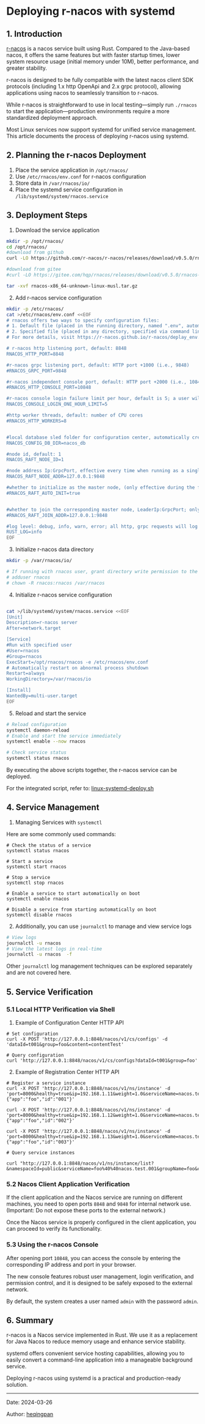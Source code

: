 # Deploying r-nacos with systemd

## 1. Introduction

[r-nacos](https://github.com/r-nacos/r-nacos) is a nacos service built using Rust. Compared to the Java-based nacos, it offers the same features but with faster startup times, lower system resource usage (initial memory under 10M), better performance, and greater stability.

r-nacos is designed to be fully compatible with the latest nacos client SDK protocols (including 1.x http OpenApi and 2.x grpc protocol), allowing applications using nacos to seamlessly transition to r-nacos.

While r-nacos is straightforward to use in local testing—simply run `./rnacos` to start the application—production environments require a more standardized deployment approach.

Most Linux services now support systemd for unified service management. This article documents the process of deploying r-nacos using systemd.

## 2. Planning the r-nacos Deployment

1. Place the service application in `/opt/rnacos/`
2. Use `/etc/rnacos/env.conf` for r-nacos configuration
3. Store data in `/var/rnacos/io/`
4. Place the systemd service configuration in `/lib/systemd/system/rnacos.service`

## 3. Deployment Steps

1. Download the service application

```sh
mkdir -p /opt/rnacos/
cd /opt/rnacos/
#download from github
curl -LO https://github.com/r-nacos/r-nacos/releases/download/v0.5.0/rnacos-x86_64-unknown-linux-musl.tar.gz

#download from gitee
#curl -LO https://gitee.com/hqp/rnacos/releases/download/v0.5.0/rnacos-x86_64-unknown-linux-musl.tar.gz

tar -xvf rnacos-x86_64-unknown-linux-musl.tar.gz
```

2. Add r-nacos service configuration

```sh 
mkdir -p /etc/rnacos/
cat >/etc/rnacos/env.conf <<EOF
# rnacos offers two ways to specify configuration files:
# 1. Default file (placed in the running directory, named ".env", automatically read)
# 2. Specified file (placed in any directory, specified via command line parameter "-e file path", e.g., "./rnacos -e /etc/rnacos/conf/default.cnf")
# For more details, visit https://r-nacos.github.io/r-nacos/deplay_env.html

# r-nacos http listening port, default: 8848
RNACOS_HTTP_PORT=8848

#r-nacos grpc listening port, default: HTTP port +1000 (i.e., 9848) 
#RNACOS_GRPC_PORT=9848

#r-nacos independent console port, default: HTTP port +2000 (i.e., 10848); set to 0 to disable independent console
#RNACOS_HTTP_CONSOLE_PORT=10848

#r-nacos console login failure limit per hour, default is 5; a user will be locked for 1 hour after 5 consecutive login failures, default: 1
RNACOS_CONSOLE_LOGIN_ONE_HOUR_LIMIT=5

#http worker threads, default: number of CPU cores 
#RNACOS_HTTP_WORKERS=8


#local database sled folder for configuration center, automatically created during system runtime, default: nacos_db
RNACOS_CONFIG_DB_DIR=nacos_db

#node id, default: 1
RNACOS_RAFT_NODE_ID=1

#node address Ip:GrpcPort, effective every time when running as a single node; when deploying in a multi-node cluster, only the value configured when joining the cluster is taken, default: 127.0.0.1:GrpcPort 
RNACOS_RAFT_NODE_ADDR=127.0.0.1:9848

#whether to initialize as the master node, (only effective during the first startup) default is true for node 1, false for other nodes 
#RNACOS_RAFT_AUTO_INIT=true


#whether to join the corresponding master node, LeaderIp:GrpcPort; only effective during the first startup; default: empty 
#RNACOS_RAFT_JOIN_ADDR=127.0.0.1:9848

#log level: debug, info, warn, error; all http, grpc requests will log info level, if not concerned, can set to error to reduce log volume, default: info
RUST_LOG=info
EOF
```

3. Initialize r-nacos data directory

```sh
mkdir -p /var/rnacos/io/

# If running with rnacos user, grant directory write permission to the user
# adduser rnacos
# chown -R rnacos:rnacos /var/rnacos
```


4. Initialize r-nacos service configuration

```sh

cat >/lib/systemd/system/rnacos.service <<EOF
[Unit]
Description=r-nacos server
After=network.target

[Service]
#Run with specified user
#User=rnacos
#Group=rnacos
ExecStart=/opt/rnacos/rnacos -e /etc/rnacos/env.conf
# Automatically restart on abnormal process shutdown
Restart=always
WorkingDirectory=/var/rnacos/io

[Install]
WantedBy=multi-user.target
EOF
```

5. Reload and start the service

```sh
# Reload configuration
systemctl daemon-reload
# Enable and start the service immediately
systemctl enable --now rnacos

# Check service status
systemctl status rnacos

```

By executing the above scripts together, the r-nacos service can be deployed.

For the integrated script, refer to: [linux-systemd-deploy.sh](https://github.com/nacos-group/r-nacos/blob/v0.5.17/tools/linux-systemd-deploy.sh)

## 4. Service Management

1. Managing Services with `systemctl`

Here are some commonly used commands:

```
# Check the status of a service
systemctl status rnacos

# Start a service
systemctl start rnacos

# Stop a service
systemctl stop rnacos

# Enable a service to start automatically on boot
systemctl enable rnacos

# Disable a service from starting automatically on boot
systemctl disable rnacos

```

2. Additionally, you can use `journalctl` to manage and view service logs

```sh
# View logs
journalctl -u rnacos
# View the latest logs in real-time
journalctl -u rnacos  -f
```

Other `journalctl` log management techniques can be explored separately and are not covered here.

## 5. Service Verification

### 5.1 Local HTTP Verification via Shell

1. Example of Configuration Center HTTP API

```
# Set configuration
curl -X POST 'http://127.0.0.1:8848/nacos/v1/cs/configs' -d 'dataId=t001&group=foo&content=contentTest'

# Query configuration
curl 'http://127.0.0.1:8848/nacos/v1/cs/configs?dataId=t001&group=foo'

```

2. Example of Registration Center HTTP API

```
# Register a service instance
curl -X POST 'http://127.0.0.1:8848/nacos/v1/ns/instance' -d 'port=8000&healthy=true&ip=192.168.1.11&weight=1.0&serviceName=nacos.test.001&groupName=foo&metadata={"app":"foo","id":"001"}'

curl -X POST 'http://127.0.0.1:8848/nacos/v1/ns/instance' -d 'port=8000&healthy=true&ip=192.168.1.12&weight=1.0&serviceName=nacos.test.001&groupName=foo&metadata={"app":"foo","id":"002"}'

curl -X POST 'http://127.0.0.1:8848/nacos/v1/ns/instance' -d 'port=8000&healthy=true&ip=192.168.1.13&weight=1.0&serviceName=nacos.test.001&groupName=foo&metadata={"app":"foo","id":"003"}'

# Query service instances

curl "http://127.0.0.1:8848/nacos/v1/ns/instance/list?&namespaceId=public&serviceName=foo%40%40nacos.test.001&groupName=foo&clusters=&healthyOnly=true"

```

### 5.2 Nacos Client Application Verification

If the client application and the Nacos service are running on different machines, you need to open ports `8848` and `9848` for internal network use. (Important: Do not expose these ports to the external network.)

Once the Nacos service is properly configured in the client application, you can proceed to verify its functionality.

### 5.3 Using the r-nacos Console

After opening port `10848`, you can access the console by entering the corresponding IP address and port in your browser.

The new console features robust user management, login verification, and permission control, and it is designed to be safely exposed to the external network.

By default, the system creates a user named `admin` with the password `admin`.

## 6. Summary

r-nacos is a Nacos service implemented in Rust. We use it as a replacement for Java Nacos to reduce memory usage and enhance service stability.

systemd offers convenient service hosting capabilities, allowing you to easily convert a command-line application into a manageable background service.

Deploying r-nacos using systemd is a practical and production-ready solution.

----

Date: 2024-03-26

Author: [heqingpan](https://github.com/heqingpan)